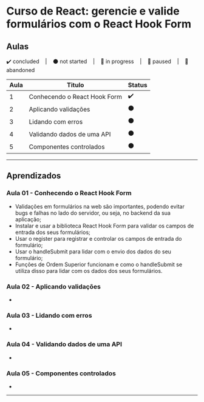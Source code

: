 # Curso de React: gerencie e valide formulários com o React Hook Form

## Aulas
<p>
  ✔️ concluded &nbsp;&nbsp;&nbsp;|&nbsp;&nbsp;&nbsp;
  ⚫ not started &nbsp;&nbsp;&nbsp;|&nbsp;&nbsp;&nbsp;
  🔵 in progress &nbsp;&nbsp;&nbsp;|&nbsp;&nbsp;&nbsp;
  🔶 paused &nbsp;&nbsp;&nbsp;|&nbsp;&nbsp;&nbsp;
  🔴 abandoned 
</p>

| Aula | Titulo | Status |
| --- | --- | --- |
| 1 | Conhecendo o React Hook Form | ✔️ |
| 2 | Aplicando validações | ⚫ |
| 3 | Lidando com erros | ⚫ |
| 4 | Validando dados de uma API | ⚫ |
| 5 | Componentes controlados | ⚫ |

---

## Aprendizados

### Aula 01 - Conhecendo o React Hook Form
<ul>
  <li>Validações em formulários na web são importantes, podendo evitar bugs e falhas no lado do servidor, ou seja, no backend da sua aplicação;</li>
  <li>Instalar e usar a biblioteca React Hook Form para validar os campos de entrada dos seus formulários;</li>
  <li>Usar o register para registrar e controlar os campos de entrada do formulário;</li>
  <li>Usar o handleSubmit para lidar com o envio dos dados do seu formulário;</li>
  <li>Funções de Ordem Superior funcionam e como o handleSubmit se utiliza disso para lidar com os dados dos seus formulários.</li>
</ul>

### Aula 02 - Aplicando validações
<ul>
  <li></li>
</ul>

### Aula 03 - Lidando com erros
<ul>
  <li></li>
</ul>

### Aula 04 - Validando dados de uma API
<ul>
  <li></li>
</ul>

### Aula 05 - Componentes controlados
<ul>
  <li></li>
</ul>

---

<!-- ## 🎯 Projeto desenvolvido
Este é o screenshot do projeto que foi desenvolvido durante o curso:

<p align="center">
  <img alt="Miniatura da imagem do projeto"src="../../.github/thumbs/preview.jpg">
</p> -->
